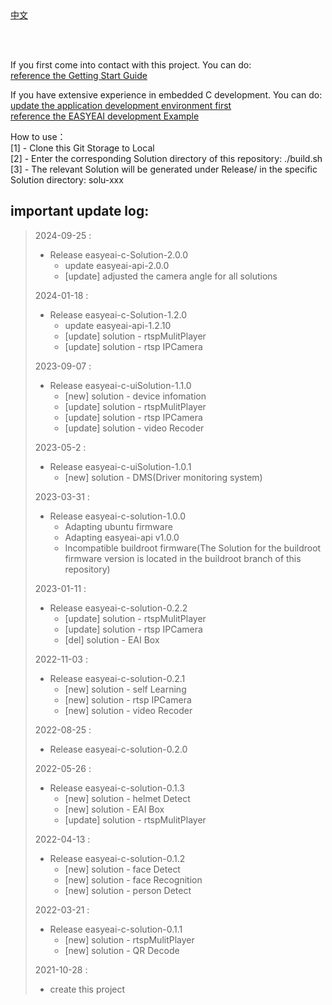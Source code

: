 <br/>
<br/>


[中文](README.md)

<br />
<br />

If you first come into contact with this project. You can do:  
[reference the Getting Start Guide](https://www.easy-eai.com/document_details/3/133)

If you have extensive experience in embedded C development. You can do:  
[update the application development environment first](https://www.easy-eai.com/document_details/3/135)  
[reference the EASYEAI development Example](https://www.easy-eai.com/document_details/3/109)


How to use：  
[1] - Clone this Git Storage to Local   
[2] - Enter the corresponding Solution directory of this repository: ./build.sh   
[3] - The relevant Solution will be generated under Release/ in the specific Solution directory: solu-xxx

important update log:
---
> 2024-09-25 : 
> * Release easyeai-c-Solution-2.0.0
>   * update easyeai-api-2.0.0
>   * [update] adjusted the camera angle for all solutions
>
> 2024-01-18 : 
> * Release easyeai-c-Solution-1.2.0
>   * update easyeai-api-1.2.10
>   * [update] solution - rtspMulitPlayer
>   * [update] solution - rtsp IPCamera
>
> 2023-09-07 : 
> * Release easyeai-c-uiSolution-1.1.0
>   * [new] solution - device infomation
>   * [update] solution - rtspMulitPlayer
>   * [update] solution - rtsp IPCamera
>   * [update] solution - video Recoder
>
> 2023-05-2 : 
> * Release easyeai-c-uiSolution-1.0.1
>   * [new] solution - DMS(Driver monitoring system)
>
> 2023-03-31 : 
> * Release easyeai-c-solution-1.0.0
>   * Adapting ubuntu firmware
>   * Adapting easyeai-api v1.0.0
>   * Incompatible buildroot firmware(The Solution for the buildroot firmware version is located in the buildroot branch of this repository)
>
> 2023-01-11 : 
> * Release easyeai-c-solution-0.2.2
>   * [update] solution - rtspMulitPlayer
>   * [update] solution - rtsp IPCamera
>   * [del] solution - EAI Box
>
> 2022-11-03 : 
> * Release easyeai-c-solution-0.2.1
>   * [new] solution - self Learning
>   * [new] solution - rtsp IPCamera
>   * [new] solution - video Recoder
>
> 2022-08-25 : 
> * Release easyeai-c-solution-0.2.0
>
> 2022-05-26 : 
> * Release easyeai-c-solution-0.1.3
>   * [new] solution - helmet Detect
>   * [new] solution - EAI Box
>   * [update] solution - rtspMulitPlayer
>
> 2022-04-13 : 
> * Release easyeai-c-solution-0.1.2
>   * [new] solution - face Detect
>   * [new] solution - face Recognition
>   * [new] solution - person Detect
>
> 2022-03-21 : 
> * Release easyeai-c-solution-0.1.1
>   * [new] solution - rtspMulitPlayer
>   * [new] solution - QR Decode
>
> 2021-10-28 : 
> * create this project
